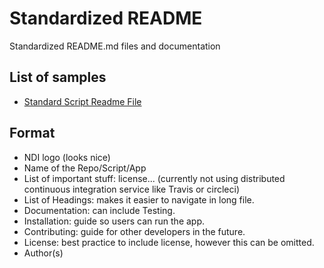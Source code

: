# Standardized README
Standardized README.md files and documentation

## List of samples
* [Standard Script Readme File](./script.md)

## Format
* NDI logo (looks nice)
* Name of the Repo/Script/App
* List of important stuff: license... (currently not using distributed continuous integration service like Travis or circleci)
* List of Headings: makes it easier to navigate in long file.
* Documentation: can include Testing.
* Installation: guide so users can run the app.
* Contributing: guide for other developers in the future.
* License: best practice to include license, however this can be omitted.
* Author(s)
